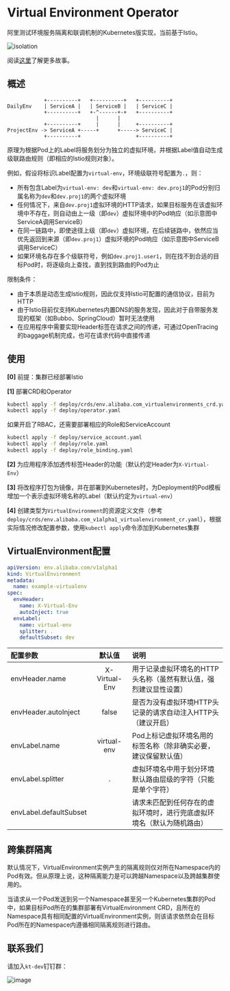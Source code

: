 Virtual Environment Operator
===========

阿里测试环境服务隔离和联调机制的Kubernetes版实现，当前基于Istio。

![isolation](https://rdc-incubators.oss-cn-beijing.aliyuncs.com/static/virtualenv/20200111163437.jpg)

阅读[这里](https://yq.aliyun.com/articles/700766)了解更多故事。

## 概述

```
            +----------+   +----------+   +----------+
DailyEnv    | ServiceA |   | ServiceB |   | ServiceC |
            +----------+   +-^------+-+   +----------+
                             |      |
            +----------+     |      |     +----------+
ProjectEnv -> ServiceA +-----+      +-----> ServiceC |
            +----------+                  +----------+
```

原理为根据Pod上的Label将服务划分为独立的虚拟环境，并根据Label值自动生成级联路由规则（即相应的Istio规则对象）。

例如，假设将标识Label配置为`virtual-env`，环境级联符号配置为`.`，则：

- 所有包含Label为`virtual-env: dev`和`virtual-env: dev.proj1`的Pod分别归属名称为`dev`和`dev.proj1`的两个虚拟环境
- 任何情况下，来自`dev.proj1`虚拟环境的HTTP请求，如果目标服务在该虚拟环境中不存在，则自动由上一级（即`dev`）虚拟环境中的Pod响应（如示意图中ServiceA调用ServiceB）
- 在同一链路中，即使途径上级（即`dev`）虚拟环境，在后续链路中，依然应当优先返回到来源（即`dev.proj1`）虚拟环境的Pod响应（如示意图中ServiceB调用ServiceC）
- 如果环境名存在多个级联符号，例如`dev.proj1.user1`，则在找不到合适的目标Pod时，将逐级向上查找，直到找到路由的Pod为止

限制条件：

- 由于本质是动态生成Istio规则，因此仅支持Istio可配置的通信协议，目前为HTTP
- 由于Istio目前仅支持Kubernetes内置DNS的服务发现，因此对于自带服务发现的框架（如Bubbo、SpringCloud）暂时无法使用
- 在应用程序中需要实现Header标签在请求之间的传递，可通过OpenTracing的baggage机制完成，也可在请求代码中直接传递

## 使用

**[0]** 前提：集群已经部署Istio

**[1]** 部署CRD和Operator
```bash
kubectl apply -f deploy/crds/env.alibaba.com_virtualenvironments_crd.yaml
kubectl apply -f deploy/operator.yaml
```
如果开启了RBAC，还需要部署相应的Role和ServiceAccount
```bash
kubectl apply -f deploy/service_account.yaml
kubectl apply -f deploy/role.yaml
kubectl apply -f deploy/role_binding.yaml
```

**[2]** 为应用程序添加透传标签Header的功能（默认约定Header为`X-Virtual-Env`）

**[3]** 将改程序打包为镜像，并在部署到Kubernetes时，为Deployment的Pod模板增加一个表示虚拟环境名称的Label（默认约定为`virtual-env`）

**[4]** 创建类型为`VirtualEnvironment`的资源定义文件（参考`deploy/crds/env.alibaba.com_v1alpha1_virtualenvironment_cr.yaml`），根据实际情况修改配置参数，使用`kubectl apply`命令添加到Kubernetes集群

## VirtualEnvironment配置

```yaml
apiVersion: env.alibaba.com/v1alpha1
kind: VirtualEnvironment
metadata:
  name: example-virtualenv
spec:
  envHeader:
    name: X-Virtual-Env
    autoInject: true
  envLabel:
    name: virtual-env
    splitter: .
    defaultSubset: dev
```

| 配置参数                | 默认值         | 说明  |
| :--------              | :-----:       | :---- |
| envHeader.name         | X-Virtual-Env | 用于记录虚拟环境名的HTTP头名称（虽然有默认值，强烈建议显性设置） |
| envHeader.autoInject   | false         | 是否为没有虚拟环境HTTP头记录的请求自动注入HTTP头（建议开启） |
| envLabel.name          | virtual-env   | Pod上标记虚拟环境名用的标签名称（除非确实必要，建议保留默认值） |
| envLabel.splitter      | .             | 虚拟环境名中用于划分环境默认路由层级的字符（只能是单个字符） |
| envLabel.defaultSubset |               | 请求未匹配到任何存在的虚拟环境时，进行兜底虚拟环境名（默认为随机路由） |

## 跨集群隔离

默认情况下，VirtualEnvironment实例产生的隔离规则仅对所在Namespace内的Pod有效。但从原理上说，这种隔离能力是可以跨越Namespace以及跨越集群使用的。

当请求从一个Pod发送到另一个Namespace甚至另一个Kubernetes集群的Pod中，如果目标Pod所在的集群部署有VirtualEnvironment CRD，且所在的Namespace具有相同配置的VirtualEnvironment实例，则该请求依然会在目标Pod所在的Namespace内遵循相同隔离规则进行路由。

## 联系我们

请加入`kt-dev`钉钉群：

![image](https://github.com/alibaba/kt-connect/raw/master/docs/_media/dingtalk-group.png)
